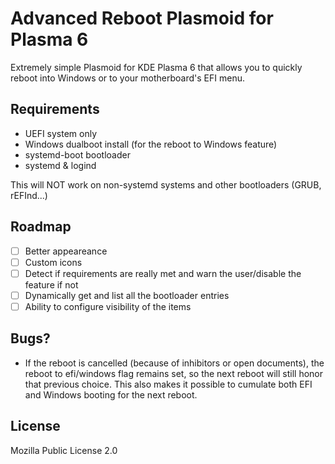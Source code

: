 # Advanced Reboot Plasmoid for Plasma 6

Extremely simple Plasmoid for KDE Plasma 6 that allows you to quickly reboot into Windows or to your motherboard's EFI menu.

## Requirements

- UEFI system only
- Windows dualboot install (for the reboot to Windows feature)
- systemd-boot bootloader
- systemd & logind

This will NOT work on non-systemd systems and other bootloaders (GRUB, rEFInd...)

## Roadmap

- [ ] Better appeareance
- [ ] Custom icons
- [ ] Detect if requirements are really met and warn the user/disable the feature if not
- [ ] Dynamically get and list all the bootloader entries
- [ ] Ability to configure visibility of the items

## Bugs?

- If the reboot is cancelled (because of inhibitors or open documents), the reboot to efi/windows flag remains set, so the next reboot will still honor that previous choice. This also makes it possible to cumulate both EFI and Windows booting for the next reboot.

## License

Mozilla Public License 2.0
